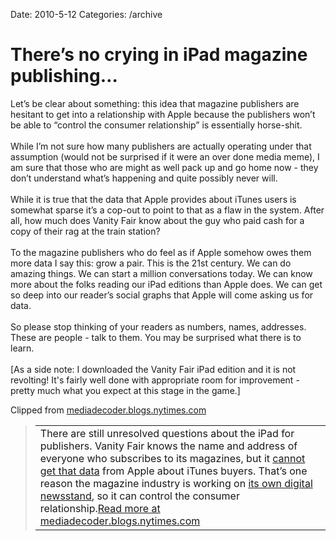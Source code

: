 Date: 2010-5-12
Categories: /archive

# There’s no crying in iPad magazine publishing…

<div class="Clog_Commentary_Wrap"><div class="Clog_Post_Text"><p>Let&#8217;s be clear about something: this idea that magazine publishers are hesitant to get into a relationship with Apple because the publishers won&#8217;t be able to &#8220;control the consumer relationship&#8221; is essentially horse-shit.  <br />
<br />
While I&#8217;m not sure how many publishers are actually operating under that assumption (would not be surprised if it were an over done media meme), I am sure that those who are might as well pack up and go home now - they don&#8217;t understand what&#8217;s happening and quite possibly never will.<br />
<br />
While it is true that the data that Apple provides about iTunes users is somewhat sparse it&#8217;s a cop-out to point to that as a flaw in the system. After all, how much does Vanity Fair know about the guy who paid cash for a copy of their rag at the train station? <br />
<br />
To the magazine publishers who do feel as if Apple somehow owes them more data I say this: grow a pair. This is the 21st century. We can do amazing things. We can start a million conversations today. We can know more about the folks reading our iPad editions than Apple does. We can get so deep into our reader&#8217;s social graphs that Apple will come asking us for data. <br />
<br />
So please stop thinking of your readers as numbers, names, addresses. These are people - talk to them. You may be surprised what there is to learn.<br />
<br />
[As a side note: I downloaded the Vanity Fair iPad edition and it is not revolting! It's fairly well done with appropriate room for improvement - pretty much what you expect at this stage in the game.]</p></div></div><div class="Clog_Content_Outer"><!-- BEGIN_CLOG_CONTENT ID: reload CLOGS.CLIPMARKS.COM --><div class="Clog_Top_Wrap"><div class="Clog_Source_First"><span>Clipped from <a rel="clipsource"  title="http://mediadecoder.blogs.nytimes.com/2010/05/11/a-peek-at-vanity-fairs-ipad-app/" href="http://mediadecoder.blogs.nytimes.com/2010/05/11/a-peek-at-vanity-fairs-ipad-app/">mediadecoder.blogs.nytimes.com</a></span></div></div><div class="Clog_Middle_Wrap"><blockquote class="Clog_Content_Item" cite="http://mediadecoder.blogs.nytimes.com/2010/05/11/a-peek-at-vanity-fairs-ipad-app/"><table cellpadding="0" cellspacing="0"><tr><td>There are still unresolved questions about the iPad for publishers. Vanity Fair knows the name and address of everyone who subscribes to its magazines, but it <a rel="nofollow" href="http://www.nytimes.com/2010/01/26/technology/26apple.html">cannot get that data</a> from Apple about iTunes buyers. That&#8217;s one reason the magazine industry is working on <a rel="nofollow" href="http://www.nytimes.com/2009/12/09/business/media/09newsstand.html?_r=1">its own digital newsstand</a>, so it can control the consumer relationship.<span class="Clog_Source_Button"><a rel="clipsource"  title="http://mediadecoder.blogs.nytimes.com/2010/05/11/a-peek-at-vanity-fairs-ipad-app/" href="http://mediadecoder.blogs.nytimes.com/2010/05/11/a-peek-at-vanity-fairs-ipad-app/">Read more at mediadecoder.blogs.nytimes.com</a></span></td></tr></table></blockquote></div><div class="Clog_Bottom_Wrap">&nbsp;</div></div>
